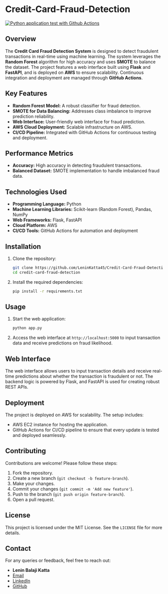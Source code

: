 # Credit-Card-Fraud-Detection
[![Python application test with Github Actions](https://github.com/LeninKatta45/Credit-Card-Fraud-Detection/actions/workflows/main.yml/badge.svg)](https://github.com/LeninKatta45/Credit-Card-Fraud-Detection/actions/workflows/main.yml)

## Overview

The **Credit Card Fraud Detection System** is designed to detect fraudulent transactions in real-time using machine learning. The system leverages the **Random Forest** algorithm for high accuracy and uses **SMOTE** to balance the dataset. The project features a web interface built using **Flask** and **FastAPI**, and is deployed on **AWS** to ensure scalability. Continuous integration and deployment are managed through **GitHub Actions**.

## Key Features

- **Random Forest Model:** A robust classifier for fraud detection.
- **SMOTE for Data Balancing:** Addresses class imbalance to improve prediction reliability.
- **Web Interface:** User-friendly web interface for fraud prediction.
- **AWS Cloud Deployment:** Scalable infrastructure on AWS.
- **CI/CD Pipeline:** Integrated with GitHub Actions for continuous testing and deployment.

## Performance Metrics

- **Accuracy:** High accuracy in detecting fraudulent transactions.
- **Balanced Dataset:** SMOTE implementation to handle imbalanced fraud data.

## Technologies Used

- **Programming Language:** Python
- **Machine Learning Libraries:** Scikit-learn (Random Forest), Pandas, NumPy
- **Web Frameworks:** Flask, FastAPI
- **Cloud Platform:** AWS
- **CI/CD Tools:** GitHub Actions for automation and deployment

## Installation

1. Clone the repository:

    ```bash
    git clone https://github.com/LeninKatta45/Credit-Card-Fraud-Detection.git
    cd credit-card-fraud-detection
    ```

2. Install the required dependencies:

    ```bash
    pip install -r requirements.txt
    ```

## Usage

1. Start the web application:

    ```bash
    python app.py
    ```

2. Access the web interface at `http://localhost:5000` to input transaction data and receive predictions on fraud likelihood.

## Web Interface

The web interface allows users to input transaction details and receive real-time predictions about whether the transaction is fraudulent or not. The backend logic is powered by Flask, and FastAPI is used for creating robust REST APIs.

## Deployment

The project is deployed on AWS for scalability. The setup includes:
- AWS EC2 instance for hosting the application.
- GitHub Actions for CI/CD pipeline to ensure that every update is tested and deployed seamlessly.

## Contributing

Contributions are welcome! Please follow these steps:

1. Fork the repository.
2. Create a new branch (`git checkout -b feature-branch`).
3. Make your changes.
4. Commit your changes (`git commit -m 'Add new feature'`).
5. Push to the branch (`git push origin feature-branch`).
6. Open a pull request.

## License

This project is licensed under the MIT License. See the `LICENSE` file for more details.

## Contact

For any queries or feedback, feel free to reach out:

- **Lenin Balaji Katta**
- [Email](mailto:leninbalaji45@gmail.com)
- [LinkedIn](https://www.linkedin.com/in/leninkatta)
- [GitHub](https://github.com/LeninKatta45)

